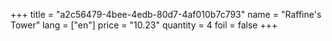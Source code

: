 +++
title = "a2c56479-4bee-4edb-80d7-4af010b7c793"
name = "Raffine's Tower"
lang = ["en"]
price = "10.23"
quantity = 4
foil = false
+++
